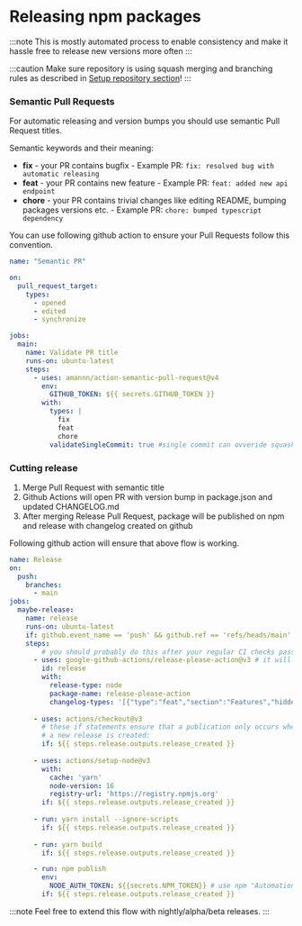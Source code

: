 # Releasing npm packages

:::note
This is mostly automated process to enable consistency and make it hassle free
to release new versions more often
:::

:::caution
Make sure repository is using squash merging and branching rules as described in [Setup repository section](../1_setup_repository.md)!
:::

### Semantic Pull Requests

For automatic releasing and version bumps you should use semantic Pull Request titles.

Semantic keywords and their meaning:
- **fix** - your PR contains bugfix - Example PR: `fix: resolved bug with automatic releasing`
- **feat** - your PR contains new feature - Example PR: `feat: added new api endpoint`
- **chore** - your PR contains trivial changes like editing README, bumping packages versions etc. - Example PR: `chore: bumped typescript dependency`


You can use following github action to ensure your Pull Requests follow this convention.

```yaml title="/.github/workflows/pr.yaml"
name: "Semantic PR"

on:
  pull_request_target:
    types:
      - opened
      - edited
      - synchronize

jobs:
  main:
    name: Validate PR title
    runs-on: ubuntu-latest
    steps:
      - uses: amannn/action-semantic-pull-request@v4
        env:
          GITHUB_TOKEN: ${{ secrets.GITHUB_TOKEN }}
        with:
          types: |
            fix
            feat
            chore
          validateSingleCommit: true #single commit can ovveride squash merge commit message
```

### Cutting release

1. Merge Pull Request with semantic title
2. Github Actions will open PR with version bump in package.json and updated CHANGELOG.md
3. After merging Release Pull Request, package will be published on npm and release with changelog created on github

Following github action will ensure that above flow is working.

```yaml title="/.github/workflows/cd.yaml"
name: Release
on:
  push:
    branches:
      - main
jobs:
  maybe-release:
    name: release
    runs-on: ubuntu-latest
    if: github.event_name == 'push' && github.ref == 'refs/heads/main'
    steps:
        # you should probably do this after your regular CI checks passes
      - uses: google-github-actions/release-please-action@v3 # it will analyze commits and create PR with new version and updated CHANGELOG:md file. On merging it will create github release page with changelog
        id: release
        with:
          release-type: node
          package-name: release-please-action
          changelog-types: '[{"type":"feat","section":"Features","hidden":false},{"type":"fix","section":"Bug Fixes","hidden":false},{"type":"chore","section":"Miscellaneous","hidden":false}]'
      
      - uses: actions/checkout@v3
        # these if statements ensure that a publication only occurs when
        # a new release is created:
        if: ${{ steps.release.outputs.release_created }}
        
      - uses: actions/setup-node@v3
        with:
          cache: 'yarn'
          node-version: 16
          registry-url: 'https://registry.npmjs.org'
        if: ${{ steps.release.outputs.release_created }}
      
      - run: yarn install --ignore-scripts
        if: ${{ steps.release.outputs.release_created }}
      
      - run: yarn build
        if: ${{ steps.release.outputs.release_created }}

      - run: npm publish
        env:
          NODE_AUTH_TOKEN: ${{secrets.NPM_TOKEN}} # use npm "Automation" token and put in Github repository secrets under "NPM_TOKEN"
        if: ${{ steps.release.outputs.release_created }}
```

:::note
Feel free to extend this flow with nightly/alpha/beta releases.
:::